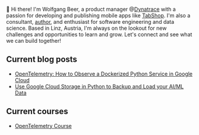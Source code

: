 👋 Hi there! I'm Wolfgang Beer, a product manager @[Dynatrace](https://www.dynatrace.com) with a passion for developing and publishing mobile apps like [TabShop](https://tabshop.smartlab.at). I'm also a consultant, [author](https://www.smartlab.at/books), and enthusiast for software engineering and data science. Based in Linz, Austria, I'm always on the lookout for new challenges and opportunities to learn and grow. Let's connect and see what we can build together!

## Current blog posts

- [OpenTelemetry: How to Observe a Dockerized Python Service in Google Cloud](https://www.smartlab.at/opentelemetry-how-to-observe-a-dockerized-python-service-in-google-cloud)
- [Use Google Cloud Storage in Python to Backup and Load your AI/ML Data](https://www.smartlab.at/use-google-cloud-storage-in-python-to-backup-and-load-your-ai-ml-data)

## Current courses

- [OpenTelemetry Course](https://github.com/wolfgangB33r/OpenTelemetry-Course)




